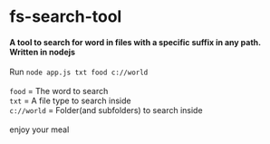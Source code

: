 # fs-search-tool
#### A tool to search for word in files with a specific suffix in any path.<br>Written in nodejs<br>

Run ```node app.js txt food c://world``` <br><br>
`food` = The word to search<br>
`txt` = A file type to search inside<br>
`c://world` = Folder(and subfolders) to search inside<br><br>
enjoy your meal
